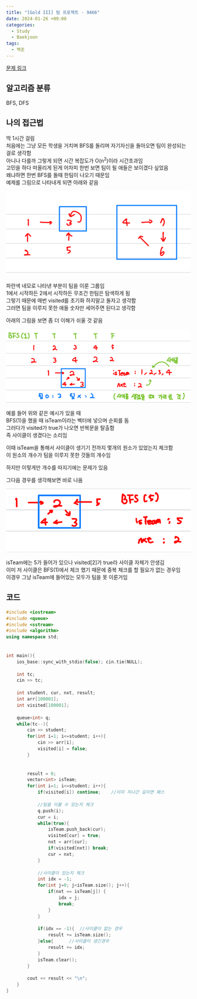 ```yaml
---
title: "[Gold III] 텀 프로젝트 - 9466"
date: 2024-01-26 +09:00
categories:
  - Study
  - Baekjoon
tags:
  - 백준
---
```

[문제 링크](https://www.acmicpc.net/problem/9466)

## 알고리즘 분류
BFS, DFS

## 나의 접근법
딱 1시간 걸림   
처음에는 그냥 모든 학생을 거치며 BFS를 돌리며 자기자신을 돌아오면 팀이 완성되는 걸로 생각함   
아니나 다를까 그렇게 되면 시간 복잡도가 O(n<sup>2</sup>)이라 시간초과임    
고민을 하다 떠올리게 된게 어차피 한번 보면 팀이 될 애들은 보이겠다 싶었음    
왜냐하면 한번 BFS를 돌때 한팀이 나오기 때문임   
예제를 그림으로 나타내게 되면 아래와 같음


![2024-01-26-BOJ-9466](images/2024-01-26-BOJ-9466.png)

파란색 네모로 나타낸 부분이 팀을 이룬 그룹임  
1에서 시작하든 2에서 시작하든 무조건 한팀은 탐색하게 됨   
그렇기 때문에 매번 visited를 초기화 하지말고 돌자고 생각함   
그러면 팀을 이루지 못한 애들 숫자만 세어주면 된다고 생각함

아래의 그림을 보면 좀 더 이해가 쉬울 것 같음

![2024-01-26-BOJ-9466-1](images/2024-01-26-BOJ-9466-1.png)

예를 들어 위와 같은 예시가 있을 때   
BFS(1)을 했을 때 isTeam이라는 벡터에 넣으며 순회를 돔   
그러다가 visited가 true가 나오면 반복문을 탈출함   
즉 사이클이 생겼다는 소리임

이때 isTeam을 통해서 사이클이 생기기 전까지 몇개의 원소가 있었는지 체크함   
이 원소의 개수가 팀을 이루지 못한 것들의 개수임

하지만 이렇게만 개수를 따지기에는 문제가 있음

그다음 경우를 생각해보면 바로 나옴

![2024-01-26-BOJ-9466-2](images/2024-01-26-BOJ-9466-2.png)

isTeam에는 5가 들어가 있으나 visited[2]가 true라 사이클 자체가 안생김   
이미 저 사이클은 BFS(1)에서 체크 했기 때문에 중복 체크를 할 필요가 없는 경우임   
이경우 그냥 isTeam에 들어있는 모두가 팀을 못 이룬거임

## 코드
```c++
#include <iostream>
#include <queue>
#include <sstream>
#include <algorithm>
using namespace std;


int main(){
    ios_base::sync_with_stdio(false); cin.tie(NULL);

    int tc;
    cin >> tc;

    int student, cur, nxt, result;
    int arr[100001];
    int visited[100001];

    queue<int> q;
    while(tc--){
        cin >> student;
        for(int i=1; i<=student; i++){
            cin >> arr[i];
            visited[i] = false;
        }


        result = 0;
        vector<int> isTeam;
        for(int i=1; i<=student; i++){
            if(visited[i]) continue;    //이미 지나간 길이면 패스

            //팀을 이룰 수 있는지 체크
            q.push(i);
            cur = i;
            while(true){
                isTeam.push_back(cur);
                visited[cur] = true;
                nxt = arr[cur];
                if(visited[nxt]) break;
                cur = nxt;
            }
            
            //사이클이 있는지 체크
            int idx = -1;
            for(int j=0; j<isTeam.size(); j++){
                if(nxt == isTeam[j]) {
                    idx = j;
                    break;
                }
            }

            if(idx == -1){  //사이클이 없는 경우
                result += isTeam.size();
            }else{      //사이클이 생긴경우
                result += idx;
            }
            isTeam.clear();
        }

        cout << result << "\n";
    }
}

```